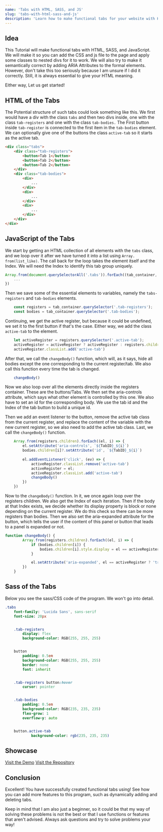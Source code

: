 ```yaml
---
name: 'Tabs with HTML, SASS, and JS'
slug: 'tabs-with-html-sass-and-js'
description: 'Learn how to make functional tabs for your website with HTML, Sass, and JavaScript.'
---
```


## Idea

This Tutorial will make functional tabs with HTML, SASS, and JavaScript. We will make it so you can add the CSS and js file to the page and apply some classes to nested divs for it to work. We will also try to make it semantically correct by adding ARIA Attributes to the formal elements. However, don't take this too seriously because I am unsure if I did it correctly. Still, it is always essential to give your HTML meaning.

Either way, Let us get started!

## HTML of the Tabs

The Potential structure of such tabs could look something like this. We first would have a div with the class `tabs` and then two divs inside, one with the class `tab-registers` and one with the class `tab-bodies.` The First button inside `tab-register` is connected to the first item in the `tab-bodies` element. We can optionally give one of the buttons the class `active-tab` so it starts as the active tab.

```HTML
<div class="tabs">
    <div class="tab-registers">
        <button>Tab 1</button>
        <button>Tab 2</button>
        <button>Tab 2</button>
    </div>
    <div class="tab-bodies">
        <div>
			...
        </div>
        <div>
			...
        </div>
        <div>
            ...
        </div>
    </div>
</div>
```

## JavaScript of the Tabs

We start by getting an HTML collection of all elements with the `tabs` class, and we loop over it after we have turned it into a list using `Array. from(list_like)`. The call back for the loop takes the element itself and the Index. We will need the Index to identify this tab group uniquely.

```js
Array.from(document.querySelectorAll('.tabs')).forEach((tab_container, TabID) => {
    ...
})
```

Then we save some of the essential elements to variables, namely the `tabs-registers` and `tab-bodies` elements.

```js
    const registers = tab_container.querySelector('.tab-registers');
    const bodies = tab_container.querySelector('.tab-bodies');

```

Continuing, we get the active register, but because it could be undefined, we set it to the first button if that's the case. Either way, we add the class `active-tab` to the element.

```js
    let activeRegister = registers.querySelector('.active-tab');
    activeRegister = activeRegister ? activeRegister : registers.children[0]
    activeRegister.classList.add('active-tab')
```

After that, we call the `changeBody()` function, which will, as it says, hide all bodies except the one corresponding to the current register/tab. We also call this function every time the tab is changed.

```js
	changeBody()
```

Now we also loop over all the elements directly inside the registers container. These are the buttons/Tabs. We then set the aria-controls attribute, which says what other element is controlled by this one. We also have to set an id for the corresponding body. We use the tab id and the Index of the tab button to build a unique id.

Then we add an event listener to the button, remove the active tab class from the current register, and replace the content of the variable with the new current register, so we also need to add the active tab class. Last, we call the `changeBody()` function.

```js
    Array.from(registers.children).forEach((el, i) => {
        el.setAttribute('aria-controls', `${TabID}_${i}`)
        bodies.children[i]?.setAttribute('id', `${TabID}_${i}`)
        
        el.addEventListener('click', (ev) => {
            activeRegister.classList.remove('active-tab')
            activeRegister = el;
            activeRegister.classList.add('active-tab')
            changeBody()
        })
    })
```

Now to the `changeBody()` function. In it, we once again loop over the registers children. We also get the Index of each iteration. Then if the body at that Index exists, we decide whether its display property is block or none depending on the current register. We do this check so there can be more registers than bodies. Then we also set the aria-expanded attribute for the button, which tells the user if the content of this panel or button that leads to a panel is expanded or not.

```js
function changeBody() {
        Array.from(registers.children).forEach((el, i) => {
            if (bodies.children[i]) {
                bodies.children[i].style.display = el == activeRegister ? 'block' : 'none'
            }

            el.setAttribute('aria-expanded', el == activeRegister ? 'true' : 'false')
        })
    }
```

## Sass of the Tabs

Below you see the sass/CSS code of the program. We won't go into detail.

```sass
.tabs 
    font-family: 'Lucida Sans', sans-serif
    font-size: 20px


    .tab-registers 
        display: flex
        background-color: RGB(255, 255, 255)


    button 
        padding: 0.5em
        background-color: RGB(255, 255, 255)
        border: none
        font: inherit


    .tab-registers button:hover 
        cursor: pointer


    .tab-bodies 
        padding: 0.5em
        background-color: RGB(235, 235, 235)
        flex-grow: 1
        overflow-y: auto


    button.active-tab 
            background-color: rgb(235, 235, 235)

```

## Showcase

[Visit the Demo](https://articles.maximmaeder.com/a/Tabs/)
[Visit the Repository](https://github.com/Maximinodotpy/articles/tree/main/article%2015%20-%20Tabs%20with%20HTML,%20SASS%20and%20JS)

## Conclusion

Excellent! You have successfully created functional tabs using! See how you can add more features to this program, such as dynamically adding and deleting tabs.

Keep in mind that I am also just a beginner, so it could be that my way of solving these problems is not the best or that I use functions or features that aren't advised. Always ask questions and try to solve problems your way!
